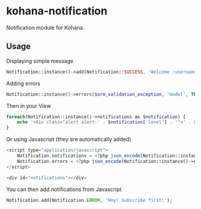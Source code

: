 kohana-notification
===================

Notification module for Kohana.

## Usage

Displaying simple message

```php
Notification::instance()->add(Notification::SUCCESS, 'Welcome :username!', array('username' => $user->username));
```

Adding errors

```php
Notification::instance()->errors($orm_validation_exception, 'model', TRUE);
```

Then in your View

```php
foreach(Notification::instance()->notifications as $notification) {
    echo '<div class="alert alert-' . $notification['level'] . '">' . $notification['message'] . '</div>';
}
```

Or using Javascript (they are automatically added)

```php
<script type="application/javascript">
    Notification.notifications = <?php json_encode(Notification::instance()->notifications()) ?>;
    Notification.errors = <?php json_encode(Notification::instance()->errors()) ?>;
</script>

<div id="notifications"></div>
```

You can then add notifications from Javascript

```php
Notification.add(Notification.ERROR, 'Hey! Subscribe first!');
```
